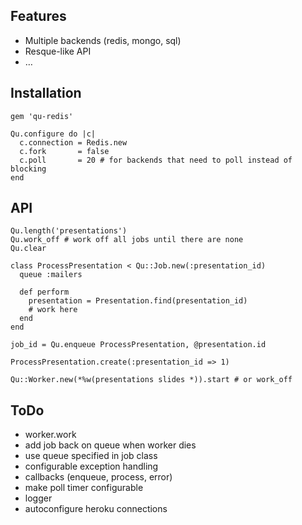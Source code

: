 ## Features

* Multiple backends (redis, mongo, sql)
* Resque-like API
* …

## Installation

    gem 'qu-redis'

    Qu.configure do |c|
      c.connection = Redis.new
      c.fork       = false
      c.poll       = 20 # for backends that need to poll instead of blocking
    end

## API

    Qu.length('presentations')
    Qu.work_off # work off all jobs until there are none
    Qu.clear

    class ProcessPresentation < Qu::Job.new(:presentation_id)
      queue :mailers

      def perform
        presentation = Presentation.find(presentation_id)
        # work here
      end
    end

    job_id = Qu.enqueue ProcessPresentation, @presentation.id

    ProcessPresentation.create(:presentation_id => 1)

    Qu::Worker.new(*%w(presentations slides *)).start # or work_off

## ToDo

* worker.work
* add job back on queue when worker dies
* use queue specified in job class
* configurable exception handling
* callbacks (enqueue, process, error)
* make poll timer configurable
* logger
* autoconfigure heroku connections
